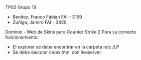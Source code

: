 TP02
Grupo 19
 - Benitez, Franco Fabian   FAI - 3169
 - Zuñiga, Jamiro           FAI - 3429  

Dominio - Web de Skins para Counter Strike 2
Para su correcto funcionamiento:
- El explorer se debe encontrar en la carpeta raíz /LP
- Se debe ejecutar index.html con liveserver


